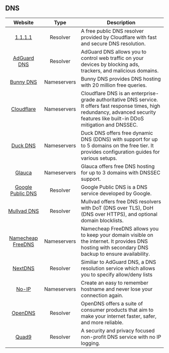 ## DNS

| Website | Type | Description |
|:-:|:-:|-|
| [1.1.1.1](https://1.1.1.1) | Resolver | A free public DNS resolver provided by Cloudflare with fast and secure DNS resolution. |
| [AdGuard DNS](https://adguard-dns.io) | Resolver | AdGuard DNS allows you to control web traffic on your devices by blocking ads, trackers, and malicious domains. |
| [Bunny DNS](https://bunny.net/dns) | Nameservers | Bunny DNS provides DNS hosting with 20 million free queries. |
| [Cloudflare](https://www.cloudflare.com/dns) | Nameservers | Cloudflare DNS is an enterprise-grade authoritative DNS service. It offers fast response times, high redundancy, advanced security features like built-in DDoS mitigation and DNSSEC. |
| [Duck DNS](https://www.duckdns.org) | Nameservers | Duck DNS offers free dynamic DNS (DDNS) with support for up to 5 domains on the free tier. It provides configuration guides for various setups. |
| [Glauca](https://docs.glauca.digital/hexdns/) | Nameservers | Glauca offers free DNS hosting for up to 3 domains with DNSSEC support. |
| [Google Public DNS](https://developers.google.com/speed/public-dns) | Resolver | Google Public DNS is a DNS service developed by Google. |
| [Mullvad DNS](https://mullvad.net/en/help/dns-over-https-and-dns-over-tls) | Resolver | Mullvad offers free DNS resolvers with DoT (DNS over TLS), DoH (DNS over HTTPS), and optional domain blocklists.  |
| [Namecheap FreeDNS](https://www.namecheap.com/domains/freedns) | Nameservers | Namecheap FreeDNS allows you to keep your domain visible on the internet. It provides DNS hosting with secondary DNS backup to ensure availability. |
| [NextDNS](https://nextdns.io) | Resolver | Similiar to AdGuard DNS, a DNS resolution service which allows you to specify allow/deny lists |
| [No-IP](https://www.noip.com) | Nameservers | Create an easy to remember hostname and never lose your connection again. |
| [OpenDNS](https://www.opendns.com) | Resolver | OpenDNS offers a suite of consumer products that aim to make your internet faster, safer, and more reliable. |
| [Quad9](https://quad9.net) | Resolver | A security and privacy focused non-profit DNS service with no IP logging. |
